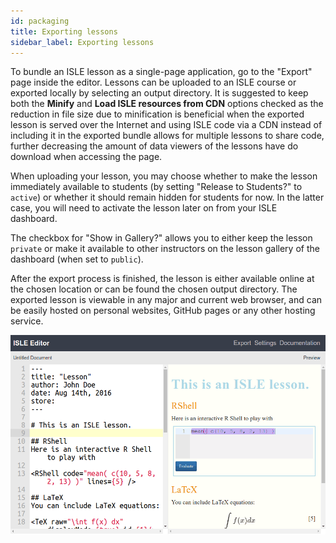 ```yaml
---
id: packaging
title: Exporting lessons
sidebar_label: Exporting lessons
---
```


To bundle an ISLE lesson as a single-page application, go to the "Export" page inside the editor. Lessons can be uploaded to an ISLE course or exported locally by selecting an output directory. It is suggested to keep both the **Minify** and **Load ISLE resources from CDN** options checked as the reduction in file size due to minification is beneficial when the exported lesson is served over the Internet and using ISLE code via a CDN instead of including it in the exported bundle allows for multiple lessons to share code, further decreasing the amount of data viewers of the lessons have do download when accessing the page.

When uploading your lesson, you may choose whether to make the lesson immediately available to students (by setting "Release to Students?" to `active`) or whether it should remain hidden for students for now. In the latter case, you will need to activate the lesson later on from your ISLE dashboard.

The checkbox for "Show in Gallery?" allows you to either keep the lesson `private` or make it available to other instructors on the lesson gallery of the dashboard (when set to `public`).

After the export process is finished, the lesson is either available online at the chosen location or can be found the chosen output directory. The exported lesson is viewable in any major and current web browser, and can be easily hosted on personal websites, GitHub pages or any other hosting service.

![Export gif](/gifs/export.gif)
